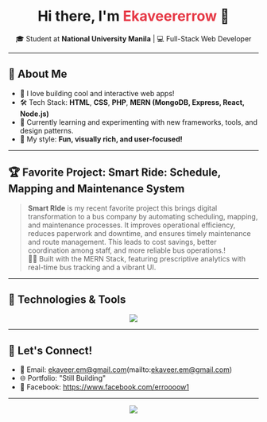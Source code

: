 <!-- Profile Header -->
<p align="center">
</p>

<h1 align="center">Hi there, I'm <span style="color:#e63946;">Ekaveererrow</span> 👋</h1>
<p align="center">🎓 Student at <b>National University Manila</b> | 💻 Full-Stack Web Developer</p>

---

## 🚀 About Me

- 🌟 I love building cool and interactive web apps!
- 🛠️ Tech Stack: **HTML**, **CSS**, **PHP**, **MERN (MongoDB, Express, React, Node.js)**
- 🏫 Currently learning and experimenting with new frameworks, tools, and design patterns.
- 🎨 My style: **Fun, visually rich, and user-focused!**

---

## 🏆 Favorite Project: Smart Ride: Schedule, Mapping and Maintenance System

> **Smart RIde** is my recent favorite project this brings digital transformation to a bus company by automating scheduling, mapping, and maintenance processes. It improves operational efficiency, reduces paperwork and downtime, and ensures timely maintenance and route management. This leads to cost savings, better coordination among staff, and more reliable bus operations.!  
> 🚗✨ Built with the MERN Stack, featuring prescriptive analytics with real-time bus tracking and a vibrant UI.

---

## 🔧 Technologies & Tools

<p align="center">
  <img src="https://skillicons.dev/icons?i=html,css,php,react,nodejs,mongodb,js,git" />
</p>

---

## 💬 Let's Connect!

- 📧 Email: ekaveer.em@gmail.com(mailto:ekaveer.em@gmail.com)
- 🌐 Portfolio: "Still Building"
- 📱 Facebook: https://www.facebook.com/erroooow1

---

<p align="center">
  <img src="https://readme-typing-svg.demolab.com?font=Fira+Code&weight=500&size=24&pause=1000&color=32CD32&center=true&vCenter=true&width=600&lines=Let's+build+something+awesome+!;Always+learning+and+creating;Open+to+collaboration+🌏" />
</p>

